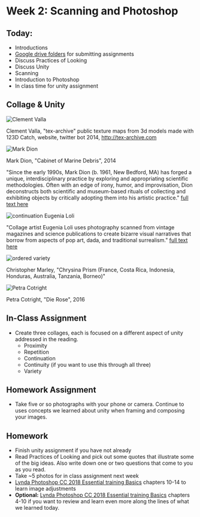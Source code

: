# Week 2: Scanning and Photoshop

## Today:
- Introductions
- [Google drive folders](https://drive.google.com/drive/u/1/folders/1sBC3zTkl3oXMMkQ0sMqz_QYo2RVD4wWJ) for submitting assignments
- Discuss Practices of Looking
- Discuss Unity
- Scanning
- Introduction to Photoshop
- In class time for unity assignment

## Collage & Unity

![Clement Valla](http://clementvalla.com/wp-content/uploads/2015/02/688272_tex_0-600x600.jpg)

Clement Valla, "tex-archive"
public texture maps from 3d models made with 123D Catch, website, twitter bot
2014, http://tex-archive.com


![Mark Dion](https://www.icaboston.org/sites/default/files/styles/original_crop_height/public/dioncabinetofmarinedebris.jpg?itok=Q8HHDCTU)

Mark Dion, "Cabinet of Marine Debris", 2014

"Since the early 1990s, Mark Dion (b. 1961, New Bedford, MA) has forged a unique, interdisciplinary practice by exploring and appropriating scientific methodologies. Often with an edge of irony, humor, and improvisation, Dion deconstructs both scientific and museum-based rituals of collecting and exhibiting objects by critically adopting them into his artistic practice." [full text here](https://www.icaboston.org/exhibitions/mark-dion-misadventures-21st-century-naturalist)

![continuation](https://www.thisiscolossal.com/wp-content/uploads/2014/10/loli-5.jpg)
Eugenia Loli

"Collage artist Eugenia Loli uses photography scanned from vintage magazines and science publications to create bizarre visual narratives that borrow from aspects of pop art, dada, and traditional surrealism." [full text here](https://www.thisiscolossal.com/2014/10/surreal-collages-by-eugenia-loli/)

![ordered variety](https://i0.wp.com/www.brainpickings.org/wp-content/uploads/2015/07/biophilia_marley11.jpg?zoom=2&w=680&ssl=1)

 Christopher Marley, "Chrysina Prism (France, Costa Rica, Indonesia, Honduras, Australia, Tanzania, Borneo)"

![Petra Cotright](https://img.artrabbit.com/events/petra-cortright-die-rose/images/S2baH6CWh6JN/1500x843/all-gold-everything-still3.webp)

Petra Cotright, "Die Rose", 2016


## In-Class Assignment
- Create three collages, each is focused on a different aspect of unity addressed in the reading.
  - Proximity
  - Repetition
  - Continuation
  - Continuity (if you want to use this through all three)
  - Variety

## Homework Assignment
- Take five or so photographs with your phone or camera. Continue to uses concepts we learned about unity when framing and composing your images.

## Homework
- Finish unity assignment if you have not already
- Read Practices of Looking and pick out some quotes that illustrate some of the big ideas. Also write down one or two questions that come to you as you read.
- Take ~5 photos for in class assignment next week
- [Lynda Photoshop CC 2018 Essential training Basics](https://www.lynda.com/Photoshop-tutorials/Photoshop-CC-2018-Essential-Training-Basics/625922-2.html)  chapters 10-14 to learn image adjustments
- **Optional:** [Lynda Photoshop CC 2018 Essential training Basics](https://www.lynda.com/Photoshop-tutorials/Photoshop-CC-2018-Essential-Training-Basics/625922-2.html)  chapters 4-10 if you want to review and learn even more along the lines of what we learned today.
